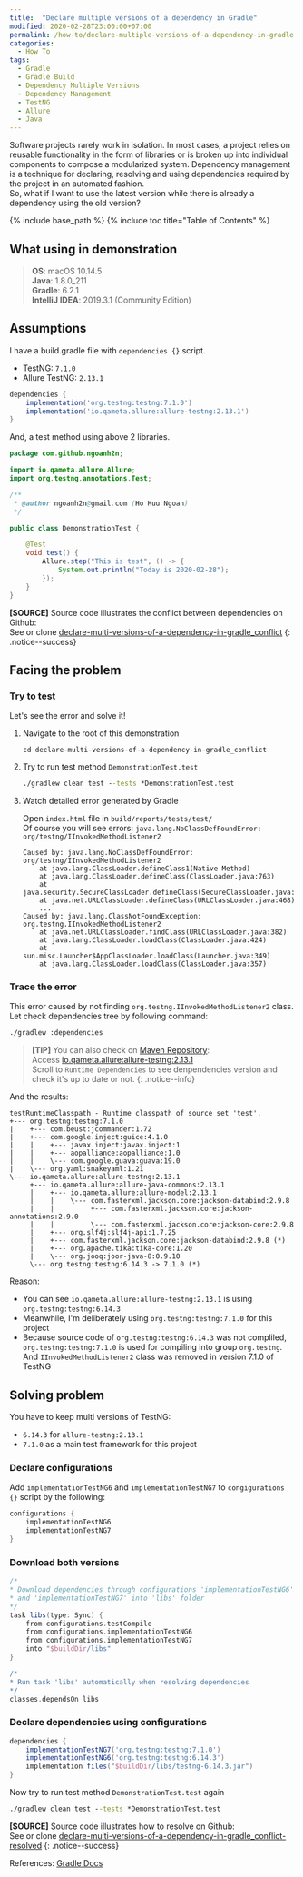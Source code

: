 ```yaml
---
title:  "Declare multiple versions of a dependency in Gradle"
modified: 2020-02-28T23:00:00+07:00
permalink: /how-to/declare-multiple-versions-of-a-dependency-in-gradle
categories: 
  - How To
tags:
  - Gradle
  - Gradle Build
  - Dependency Multiple Versions
  - Dependency Management
  - TestNG
  - Allure
  - Java
---
```


Software projects rarely work in isolation. In most cases, a project relies on reusable functionality in the form of libraries or is broken up into individual components to compose a modularized system. Dependency management is a technique for declaring, resolving and using dependencies required by the project in an automated fashion.<br/>
So, what if I want to use the latest version while there is already a dependency using the old version?

{% include base_path %}
{% include toc title="Table of Contents" %}

## What using in demonstration
> **OS**: macOS 10.14.5<br/>
> **Java**: 1.8.0_211<br/>
> **Gradle**: 6.2.1<br/>
> **IntelliJ IDEA**: 2019.3.1 (Community Edition)<br/>

## Assumptions
I have a build.gradle file with `dependencies {}` script.
- TestNG: `7.1.0`
- Allure TestNG: `2.13.1`

```gradle
dependencies {
    implementation('org.testng:testng:7.1.0')
    implementation('io.qameta.allure:allure-testng:2.13.1')
}
```

And, a test method using above 2 libraries.
```java
package com.github.ngoanh2n;

import io.qameta.allure.Allure;
import org.testng.annotations.Test;

/**
 * @author ngoanh2n@gmail.com (Ho Huu Ngoan)
 */

public class DemonstrationTest {

    @Test
    void test() {
        Allure.step("This is test", () -> {
            System.out.println("Today is 2020-02-28");
        });
    }
}
```

**[SOURCE]** Source code illustrates the conflict between dependencies on Github:<br/>
See or clone [declare-multi-versions-of-a-dependency-in-gradle_conflict](https://github.com/ngoanh2n/blog-demonstrations/tree/master/declare-multi-versions-of-a-dependency-in-gradle_conflict)
{: .notice--success}

<!-- ## Why the error occurred -->
## Facing the problem
### Try to test
Let's see the error and solve it!
1. Navigate to the root of this demonstration

    ```console
    cd declare-multi-versions-of-a-dependency-in-gradle_conflict
    ```

2. Try to run test method `DemonstrationTest.test`

    ```bat
    ./gradlew clean test --tests *DemonstrationTest.test
    ```

3. Watch detailed error generated by Gradle

    Open `index.html` file in `build/reports/tests/test/`<br/>
    Of course you will see errors: `java.lang.NoClassDefFoundError: org/testng/IInvokedMethodListener2`

    ```console
    Caused by: java.lang.NoClassDefFoundError: org/testng/IInvokedMethodListener2
        at java.lang.ClassLoader.defineClass1(Native Method)
        at java.lang.ClassLoader.defineClass(ClassLoader.java:763)
        at java.security.SecureClassLoader.defineClass(SecureClassLoader.java:142)
        at java.net.URLClassLoader.defineClass(URLClassLoader.java:468)
        ...
    Caused by: java.lang.ClassNotFoundException: org.testng.IInvokedMethodListener2
        at java.net.URLClassLoader.findClass(URLClassLoader.java:382)
        at java.lang.ClassLoader.loadClass(ClassLoader.java:424)
        at sun.misc.Launcher$AppClassLoader.loadClass(Launcher.java:349)
        at java.lang.ClassLoader.loadClass(ClassLoader.java:357)
    ```

### Trace the error
This error caused by not finding `org.testng.IInvokedMethodListener2` class.
Let check dependencies tree by following command:
```bat
./gradlew :dependencies
```

> **[TIP]** You can also check on [Maven Repository](https://mvnrepository.com):<br/>
> Access [io.qameta.allure:allure-testng:2.13.1](https://mvnrepository.com/artifact/io.qameta.allure/allure-testng/2.13.1)<br/>
> Scroll to `Runtime Dependencies` to see denpendencies version and check it's up to date or not.
{: .notice--info}

And the results:
```
testRuntimeClasspath - Runtime classpath of source set 'test'.
+--- org.testng:testng:7.1.0
|    +--- com.beust:jcommander:1.72
|    +--- com.google.inject:guice:4.1.0
|    |    +--- javax.inject:javax.inject:1
|    |    +--- aopalliance:aopalliance:1.0
|    |    \--- com.google.guava:guava:19.0
|    \--- org.yaml:snakeyaml:1.21
\--- io.qameta.allure:allure-testng:2.13.1
     +--- io.qameta.allure:allure-java-commons:2.13.1
     |    +--- io.qameta.allure:allure-model:2.13.1
     |    |    \--- com.fasterxml.jackson.core:jackson-databind:2.9.8
     |    |         +--- com.fasterxml.jackson.core:jackson-annotations:2.9.0
     |    |         \--- com.fasterxml.jackson.core:jackson-core:2.9.8
     |    +--- org.slf4j:slf4j-api:1.7.25
     |    +--- com.fasterxml.jackson.core:jackson-databind:2.9.8 (*)
     |    +--- org.apache.tika:tika-core:1.20
     |    \--- org.jooq:joor-java-8:0.9.10
     \--- org.testng:testng:6.14.3 -> 7.1.0 (*)
```

Reason:
- You can see `io.qameta.allure:allure-testng:2.13.1` is using `org.testng:testng:6.14.3`
- Meanwhile, I'm deliberately using `org.testng:testng:7.1.0` for this project
- Because source code of `org.testng:testng:6.14.3` was not compliled, `org.testng:testng:7.1.0` is used for compiling into group `org.testng`. And `IInvokedMethodListener2` class was removed in version 7.1.0 of TestNG

## Solving problem
You have to keep multi versions of TestNG:
- `6.14.3` for `allure-testng:2.13.1`
- `7.1.0` as a main test framework for this project

### Declare configurations
Add `implementationTestNG6` and `implementationTestNG7` to `congigurations {}` script by the following:

```gradle
configurations {
    implementationTestNG6
    implementationTestNG7
}
```

### Download both versions
```gradle
/*
* Download dependencies through configurations 'implementationTestNG6' 
* and 'implementationTestNG7' into 'libs' folder
*/
task libs(type: Sync) {
    from configurations.testCompile
    from configurations.implementationTestNG6
    from configurations.implementationTestNG7
    into "$buildDir/libs"
}

/*
* Run task 'libs' automatically when resolving dependencies
*/
classes.dependsOn libs
```

### Declare dependencies using configurations
```gradle
dependencies {
    implementationTestNG7('org.testng:testng:7.1.0')
    implementationTestNG6('org.testng:testng:6.14.3')
    implementation files("$buildDir/libs/testng-6.14.3.jar")
}
```

Now try to run test method `DemonstrationTest.test` again
```bat
./gradlew clean test --tests *DemonstrationTest.test
```

**[SOURCE]** Source code illustrates how to resolve on Github:<br/>
See or clone [declare-multi-versions-of-a-dependency-in-gradle_conflict-resolved](https://github.com/ngoanh2n/blog-demonstrations/tree/master/declare-multi-versions-of-a-dependency-in-gradle_conflict-resolved)
{: .notice--success}

References: [Gradle Docs](https://docs.gradle.org)